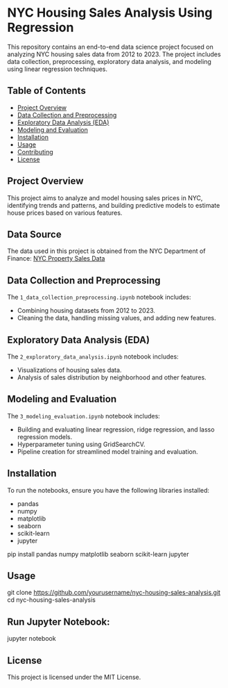 # NYC Housing Sales Analysis Using Regression

This repository contains an end-to-end data science project focused on analyzing NYC housing sales data from 2012 to 2023. The project includes data collection, preprocessing, exploratory data analysis, and modeling using linear regression techniques.

## Table of Contents
- [Project Overview](#project-overview)
- [Data Collection and Preprocessing](#data-collection-and-preprocessing)
- [Exploratory Data Analysis (EDA)](#exploratory-data-analysis-eda)
- [Modeling and Evaluation](#modeling-and-evaluation)
- [Installation](#installation)
- [Usage](#usage)
- [Contributing](#contributing)
- [License](#license)

## Project Overview
This project aims to analyze and model housing sales prices in NYC, identifying trends and patterns, and building predictive models to estimate house prices based on various features.

## Data Source
The data used in this project is obtained from the NYC Department of Finance: [NYC Property Sales Data](https://www.nyc.gov/site/finance/property/property-annualized-sales-update.page)

## Data Collection and Preprocessing
The `1_data_collection_preprocessing.ipynb` notebook includes:
- Combining housing datasets from 2012 to 2023.
- Cleaning the data, handling missing values, and adding new features.

## Exploratory Data Analysis (EDA)
The `2_exploratory_data_analysis.ipynb` notebook includes:
- Visualizations of housing sales data.
- Analysis of sales distribution by neighborhood and other features.

## Modeling and Evaluation
The `3_modeling_evaluation.ipynb` notebook includes:
- Building and evaluating linear regression, ridge regression, and lasso regression models.
- Hyperparameter tuning using GridSearchCV.
- Pipeline creation for streamlined model training and evaluation.

## Installation
To run the notebooks, ensure you have the following libraries installed:
- pandas
- numpy
- matplotlib
- seaborn
- scikit-learn
- jupyter

pip install pandas numpy matplotlib seaborn scikit-learn jupyter

## Usage
git clone https://github.com/yourusername/nyc-housing-sales-analysis.git
cd nyc-housing-sales-analysis

## Run Jupyter Notebook:
jupyter notebook

## License
This project is licensed under the MIT License.
